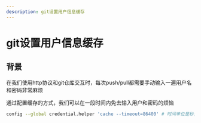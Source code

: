 ```yaml
---
description: git设置用户信息缓存
---
```


# git设置用户信息缓存

## 背景

在我们使用http协议和git仓库交互时，每次push/pull都需要手动输入一遍用户名和密码非常麻烦



通过配置缓存的方式，我们可以在一段时间内免去输入用户和密码的烦恼

```bash
config --global credential.helper 'cache --timeout=86400' # 时间单位是秒，这里配置的一天
```
